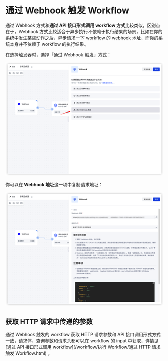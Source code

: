 # 通过 Webhook 触发 Workflow

通过 Webhook 方式和<strong>通过 </strong><strong>API</strong><strong> 接口形式调用 workflow 方式</strong>比较类似，区别点在于，Webhook 方式比较适合于异步执行不依赖于执行结果的场景，比如在你的系统中发生某些动作之后，异步请求一下 workflow 的 webhook 地址，而你的系统本身并不依赖于 workflow 的执行结果。

在选择触发器时，选择「通过 Webhook 触发」方式：

![](../static/IRyPbZcu5oGYZPxdPrrce9Y7nph.png)

你可以在<strong> Webhook 地址</strong>这一项中复制请求地址：

![](../static/EchAbaE8gorT4PxdtHucGkjMnJc.png)

## 获取 HTTP 请求中传递的参数

通过 Webhook 触发的 workflow 获取 HTTP 请求参数和 API 接口调用形式方式一致，请求体、查询参数和请求头都可以在 workflow 的 input 中获取，详情见[通过 API 接口形式调用 workflow](/workflow/执行 Workflow/通过 HTTP 请求触发 Workflow.html) 。
